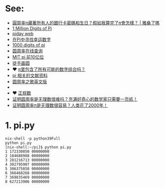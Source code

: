# See: 

- [圓周率π藏著所有人的銀行卡密碼和生日？假如我算完了π會怎樣？ | 雅桑了嗎](https://www.youtube.com/watch?v=lXhzUSn5oFQ)
- [1 Million Digits of Pi](https://www.piday.org/million/)
- [piday web](https://www.piday.org/)
- [在Pi中寻找幸运数字](https://www.icode9.com/content-4-802895.html)
- [1000 digits of pi ](https://math.tools/numbers/pi/1000)
- [圆周率在线查询](http://pai.babihu.com/)
- [MIT pi 前10亿位 ](https://stuff.mit.edu/afs/sipb/contrib/pi/pi-billion.txt)
- [徒手画圆](https://vladgotlib.com/circular/)
- ❤️ [π里包含了所有可能的数字组合吗？](https://www.guokr.com/article/439682/)
- [pi 相关的文献资料](https://mathworld.wolfram.com/Pi.html)
- [圆周率之歌英文版](http://pai.babihu.com/special/pisongen.html)
- 
- ❤️ [正规数](https://zh.wikipedia.org/wiki/%E6%AD%A3%E8%A7%84%E6%95%B0)
- [证明圆周率是无理数很难吗？充满好奇心的数学家只需要一页纸！](https://www.youtube.com/watch?v=eDViOkApcSw)
- [证明圆周率π是无理数很容易？人类花了2000年！](https://www.youtube.com/watch?v=YtRRcNzzh-E)

# 1. pi.py

```
nix-shell -p python39Full
python pi.py
[nix-shell:~/pi]$ python pi.py
1 172330850 00000000
2 184688988 00000000
3 281216713 00000000
4 302795907 00000000
5 306375858 00000000
6 366468268 00000000
7 369835469 00000000
8 627213906 00000000

```

